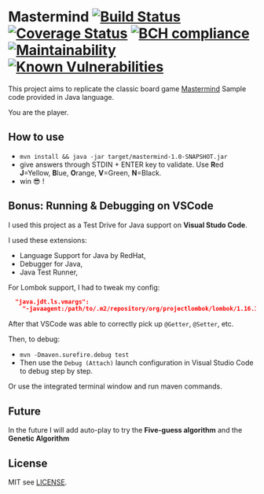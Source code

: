 # Mastermind [![Build Status](https://travis-ci.org/doppelganger9/mastermind.svg?branch=master)](https://travis-ci.org/doppelganger9/mastermind) [![Coverage Status](https://coveralls.io/repos/github/doppelganger9/mastermind/badge.svg?branch=master)](https://coveralls.io/github/doppelganger9/mastermind?branch=master) [![BCH compliance](https://bettercodehub.com/edge/badge/doppelganger9/mastermind?branch=master)](https://bettercodehub.com/) [![Maintainability](https://api.codeclimate.com/v1/badges/85d4fe610960fbf03604/maintainability)](https://codeclimate.com/github/doppelganger9/mastermind/maintainability) [![Known Vulnerabilities](https://snyk.io/test/github/doppelganger9/mastermind/badge.svg?targetFile=pom.xml)](https://snyk.io/test/github/doppelganger9/mastermind?targetFile=pom.xml)


This project aims to replicate the classic board game [Mastermind](https://en.wikipedia.org/wiki/Mastermind_(board_game))
Sample code provided in Java language.

You are the player.

## How to use

- `mvn install && java -jar target/mastermind-1.0-SNAPSHOT.jar`
- give answers through STDIN + ENTER key to validate.
  Use **R**ed **J**=Yellow, **B**lue, **O**range, **V**=Green, **N**=Black.
- win 😎 !

## Bonus: Running & Debugging on VSCode

I used this project as a Test Drive for Java support on **Visual Studo Code**.

I used these extensions:

- Language Support for Java by RedHat,
- Debugger for Java,
- Java Test Runner,

For Lombok support, I had to tweak my config:

```json
  "java.jdt.ls.vmargs":
    "-javaagent:/path/to/.m2/repository/org/projectlombok/lombok/1.16.18/lombok-1.16.18.jar -Xbootclasspath/a:/path/to/.m2/repository/org/projectlombok/lombok/1.16.18/lombok-1.16.18.jar",
```

After that VSCode was able to correctly pick up `@Getter`, `@Setter`, etc.

Then, to debug:

- `mvn -Dmaven.surefire.debug test`
- Then use the `Debug (Attach)` launch configuration in Visual Studio Code to debug step by step.

Or use the integrated terminal window and run maven commands.

## Future

In the future I will add auto-play to try the **Five-guess algorithm** and the **Genetic Algorithm**

## License

MIT see [LICENSE](LICENSE).
